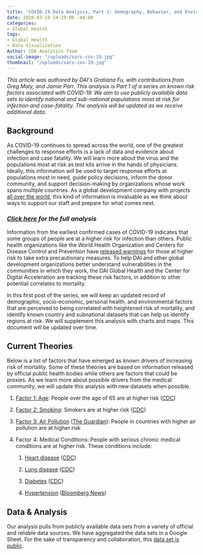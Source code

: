 ```yaml
---
title: 'COVID-19 Data Analysis, Part 1: Demography, Behavior, and Environment'
date: 2020-03-18 14:29:00 -04:00
categories:
- Global Health
tags:
- Global Health
- Data Visualization
Author: CDA Analytics Team
social-image: "/uploads/sars-cov-19.jpg"
thumbnail: "/uploads/sars-cov-19.jpg"
---
```


*This article was authored by DAI's Gratiana Fu, with contributions from Greg Maly, and Jamie Parr. This analysis is Part 1 of a series on known risk factors associated with COVID-19. We aim to use publicly available data sets to identify national and sub-national populations most at risk for infection and case-fatality. The analysis will be updated as we receive additional data.*

<!--more-->

## Background

As COVID-19 continues to spread across the world, one of the greatest challenges to response efforts is a lack of data and evidence about infection and case fatality. We will learn more about the virus and the populations most at risk as test kits arrive in the hands of physicians. Ideally, this information will be used to target response efforts at populations most in need, guide policy decisions, inform the donor community, and support decision-making by organizations whose work spans multiple countries. As a global development company with projects [all over the world](https://www.dai.com/extras/maps/index.html), this kind of information is invaluable as we think about ways to support our staff and prepare for what comes next.

### *[Click here](https://dai-ictgeo.github.io/covid_19_part_1/) for the full analysis*

Information from the earliest confirmed cases of COVID-19 indicates that some groups of people are at a higher risk for infection than others. Public health organizations like the World Health Organization and Centers for Disease Control and Prevention have [released warnings](https://www.cdc.gov/coronavirus/2019-ncov/specific-groups/high-risk-complications.html) for those at higher risk to take extra precautionary measures. To help DAI and other global development organizations better understand vulnerabilities in the communities in which they work, the DAI Global Health and the Center for Digital Acceleration are tracking these risk factors, in addition to other potential correlates to mortality.

In this first post of the series, we will keep an updated record of demographic, socio-economic, personal health, and environmental factors that are perceived to being correlated with heightened risk of mortality, and identify known country and subnational datasets that can help us identify regions at risk. We will supplement this analysis with charts and maps. This document will be updated over time.

## Current Theories

Below is a list of factors that have emerged as known drivers of increasing risk of mortality. Some of these theories are based on information released by official public health bodies while others are factors that could be proxies. As we learn more about possible drivers from the medical community, we will update this analysis with new datasets when possible.

1. [Factor 1: Age](https://dai-ictgeo.github.io/covid_19_part_1/#Factor-1:-Age): People over the age of 65 are at higher risk ([CDC](https://www.cdc.gov/coronavirus/2019-ncov/specific-groups/high-risk-complications.html))

2. [Factor 2: Smoking](https://dai-ictgeo.github.io/covid_19_part_1/#Factor-2:-Smoking): Smokers are at higher risk ([CDC](https://www.cdc.gov/coronavirus/2019-ncov/specific-groups/high-risk-complications.html))

3. [Factor 3: Air Pollution](https://dai-ictgeo.github.io/covid_19_part_1/#Factor-3:-Air-Pollution) ([The Guardian](https://www.theguardian.com/environment/2020/mar/17/air-pollution-likely-to-increase-coronavirus-death-rate-warn-experts)): People in countries with higher air pollution are at higher risk

4. Factor 4: Medical Conditions: People with serious chronic medical conditions are at higher risk. These conditions include:

   1. [Heart disease](https://dai-ictgeo.github.io/covid_19_part_1/#Medical-Condition-A:-Cardiovascular-Disease) ([CDC](https://www.cdc.gov/coronavirus/2019-ncov/specific-groups/high-risk-complications.html))

   2. [Lung disease](https://dai-ictgeo.github.io/covid_19_part_1/#Medical-Condition-B:-Respiratory-Condition) ([CDC](https://www.cdc.gov/coronavirus/2019-ncov/specific-groups/high-risk-complications.html))

   3. [Diabetes](https://dai-ictgeo.github.io/covid_19_part_1/#Medical-Condition-C:-Diabetes) ([CDC](https://www.cdc.gov/coronavirus/2019-ncov/specific-groups/high-risk-complications.html))

   4. [Hypertension](https://dai-ictgeo.github.io/covid_19_part_1/#Medical-Condition-D:-Hypertension) ([Bloomberg News](https://www.bloomberg.com/news/articles/2020-03-09/top-virus-doctor-says-high-blood-pressure-is-major-death-risk))

## Data & Analysis

Our analysis pulls from publicly available data sets from a variety of official and reliable data sources. We have aggregated the data sets in a Google Sheet. For the sake of transparency and collaboration, this [data set is public](https://docs.google.com/spreadsheets/d/1eeg9dpIlP9jENJsp-cWY51Kw8fojpLnh6mhxORCTPL8/edit?usp=sharing).
